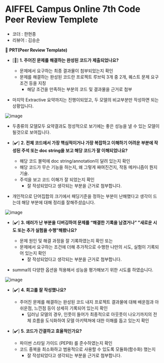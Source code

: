 # AIFFEL Campus Online 7th Code Peer Review Templete

- 코더 : 한현종
- 리뷰어 : 김승순



🔑 **PRT(Peer Review Template)**

- [🔺]  **1. 주어진 문제를 해결하는 완성된 코드가 제출되었나요?**
    - 문제에서 요구하는 최종 결과물이 첨부되었는지 확인
    - 문제를 해결하는 완성된 코드란 프로젝트 루브릭 3개 중 2개, 
    퀘스트 문제 요구조건 등을 지칭
        - 해당 조건을 만족하는 부분의 코드 및 결과물을 근거로 첨부

- 마지막 Extractive 요약까지는 진행이되었고, 두 모델의 비교부분만 작성하면 되는상황입니다.

![image](https://github.com/Kimgabe/AIFFEL_Online_Quest_hjh/assets/74717033/1fb78145-41cf-4867-9c63-726fb970a91a)

- 두종류의 모델모두 요약결과도 정성적으로 보기에는 좋은 성능을 낼 수 있는 모델이 될것으로 보여집니다.


- [✔️]  **2. 전체 코드에서 가장 핵심적이거나 가장 복잡하고 이해하기 어려운 부분에 작성된 
주석 또는 doc string을 보고 해당 코드가 잘 이해되었나요?**
    - 해당 코드 블럭에 doc string/annotation이 달려 있는지 확인
    - 해당 코드가 무슨 기능을 하는지, 왜 그렇게 짜여진건지, 작동 메커니즘이 뭔지 기술.
    - 주석을 보고 코드 이해가 잘 되었는지 확인
        - 잘 작성되었다고 생각되는 부분을 근거로 첨부합니다.
     
- 개인적으로 단어집합의 크기에서 패딩기준을 정하는 부분이 난해했다고 생각이 드는데 해당 부분에 대해 정리를 잘해주셨습니다.

![image](https://github.com/Kimgabe/AIFFEL_Online_Quest_hjh/assets/74717033/6243f5f9-a330-4f06-a0d1-88f8c3940960)

   
- [✔️]  **3. 에러가 난 부분을 디버깅하여 문제를 “해결한 기록을 남겼거나” 
”새로운 시도 또는 추가 실험을 수행”해봤나요?**
    - 문제 원인 및 해결 과정을 잘 기록하였는지 확인 또는
    - 문제에서 요구하는 조건에 더해 추가적으로 수행한 나만의 시도, 
    실험이 기록되어 있는지 확인
        - 잘 작성되었다고 생각되는 부분을 근거로 첨부합니다.
          
- summa의 다양한 옵션을 적용해서 성능을 평가해보기 위한 시도를 하였습니다.

![image](https://github.com/Kimgabe/AIFFEL_Online_Quest_hjh/assets/74717033/7229bc2f-662d-47a5-a0b9-2fb175559658)

  
   
- [✔️]  **4. 회고를 잘 작성했나요?**
    - 주어진 문제를 해결하는 완성된 코드 내지 프로젝트 결과물에 대해
    배운점과 아쉬운점, 느낀점 등이 상세히 기록되어 있는지 확인
        - 딥러닝 모델의 경우,
        인풋이 들어가 최종적으로 아웃풋이 나오기까지의 전체 흐름을 도식화하여 
        모델 아키텍쳐에 대한 이해를 돕고 있는지 확인

- [✔️]  **5. 코드가 간결하고 효율적인가요?**
    - 파이썬 스타일 가이드 (PEP8) 를 준수하였는지 확인
    - 코드 중복을 최소화하고 범용적으로 사용할 수 있도록 모듈화(함수화) 했는지
        - 잘 작성되었다고 생각되는 부분을 근거로 첨부합니다.
